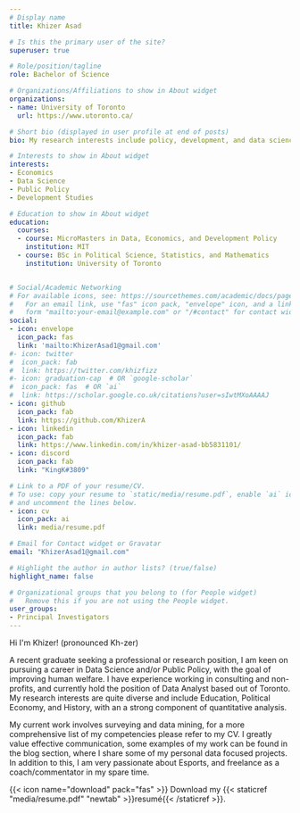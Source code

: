 ```yaml
---
# Display name
title: Khizer Asad

# Is this the primary user of the site?
superuser: true

# Role/position/tagline
role: Bachelor of Science

# Organizations/Affiliations to show in About widget
organizations:
- name: University of Toronto
  url: https://www.utoronto.ca/

# Short bio (displayed in user profile at end of posts)
bio: My research interests include policy, development, and data science.

# Interests to show in About widget
interests:
- Economics
- Data Science
- Public Policy
- Development Studies

# Education to show in About widget
education:
  courses:
  - course: MicroMasters in Data, Economics, and Development Policy
    institution: MIT
  - course: BSc in Political Science, Statistics, and Mathematics
    institution: University of Toronto


# Social/Academic Networking
# For available icons, see: https://sourcethemes.com/academic/docs/page-builder/#icons
#   For an email link, use "fas" icon pack, "envelope" icon, and a link in the
#   form "mailto:your-email@example.com" or "/#contact" for contact widget.
social:
- icon: envelope
  icon_pack: fas
  link: 'mailto:KhizerAsad1@gmail.com'
#- icon: twitter
#  icon_pack: fab
#  link: https://twitter.com/khizfizz
#- icon: graduation-cap  # OR `google-scholar`
#  icon_pack: fas  # OR `ai`
#  link: https://scholar.google.co.uk/citations?user=sIwtMXoAAAAJ
- icon: github
  icon_pack: fab
  link: https://github.com/KhizerA
- icon: linkedin
  icon_pack: fab
  link: https://www.linkedin.com/in/khizer-asad-bb5831101/
- icon: discord
  icon_pack: fab
  link: "KingK#3809"

# Link to a PDF of your resume/CV.
# To use: copy your resume to `static/media/resume.pdf`, enable `ai` icons in `params.toml`, 
# and uncomment the lines below.
- icon: cv
  icon_pack: ai
  link: media/resume.pdf

# Email for Contact widget or Gravatar
email: "KhizerAsad1@gmail.com"

# Highlight the author in author lists? (true/false)
highlight_name: false

# Organizational groups that you belong to (for People widget)
#   Remove this if you are not using the People widget.
user_groups:
- Principal Investigators
---
```


Hi I'm Khizer! (pronounced Kh-zer)

A recent graduate seeking a professional or research position, I am keen on pursuing a career in Data Science and/or Public Policy, with the goal of improving human welfare. I have experience working in consulting and non-profits, and currently hold the position of Data Analyst based out of Toronto. My research interests are quite diverse and include Education, Political Economy, and History, with an a strong component of quantitative analysis. 

My current work involves surveying and data mining, for a more comprehensive list of my competencies please refer to my CV. I greatly value effective communication, some examples of my work can be found in the blog section, where I share some of my personal data focused projects. In addition to this, I am very passionate about Esports, and freelance as a coach/commentator in my spare time. 

{{< icon name="download" pack="fas" >}} Download my {{< staticref "media/resume.pdf" "newtab" >}}resumé{{< /staticref >}}.
